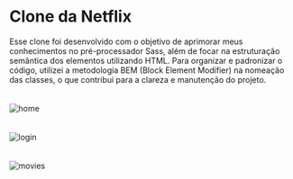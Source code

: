 # Clone da Netflix
Esse clone foi desenvolvido com o objetivo de aprimorar meus conhecimentos no pré-processador Sass, além de focar na estruturação semântica dos elementos utilizando HTML. Para organizar e padronizar o código, utilizei a metodologia BEM (Block Element Modifier) na nomeação das classes, o que contribui para a clareza e manutenção do projeto.
<br />
<br />
<br />
![home](https://github.com/user-attachments/assets/d1f2fa93-f253-42cc-ac7d-e77454b95cc6)
<br />
<br />
<br />
![login](https://github.com/user-attachments/assets/367e2575-cd4a-4e08-bd15-39f4518720d9)
<br />
<br />
<br />
![movies](https://github.com/user-attachments/assets/f5c8d4c9-fe85-426f-8c01-d8655f694a29)
